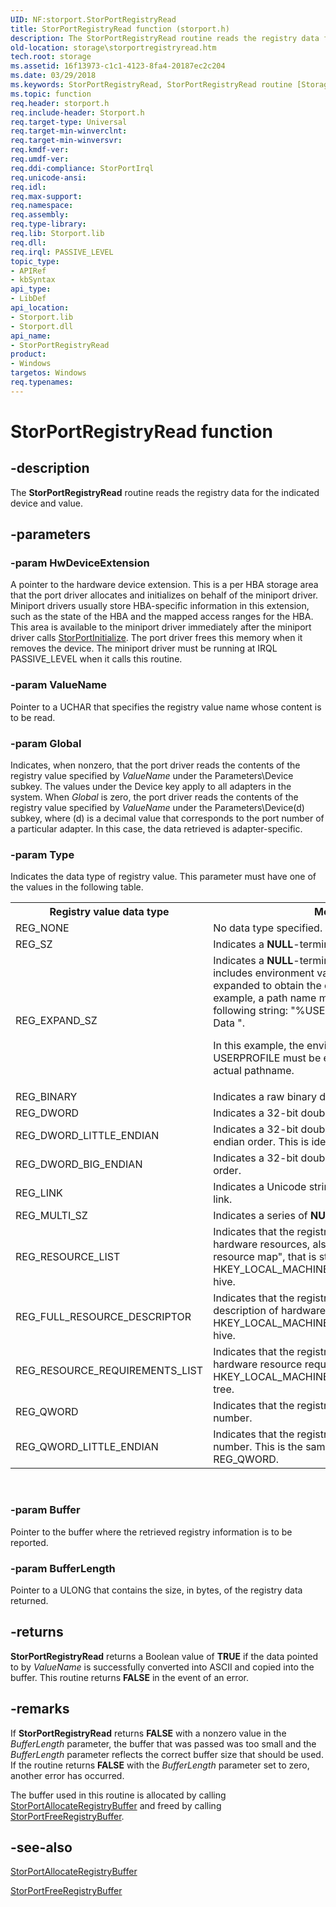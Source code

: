 ```yaml
---
UID: NF:storport.StorPortRegistryRead
title: StorPortRegistryRead function (storport.h)
description: The StorPortRegistryRead routine reads the registry data for the indicated device and value.
old-location: storage\storportregistryread.htm
tech.root: storage
ms.assetid: 16f13973-c1c1-4123-8fa4-20187ec2c204
ms.date: 03/29/2018
ms.keywords: StorPortRegistryRead, StorPortRegistryRead routine [Storage Devices], storage.storportregistryread, storport/StorPortRegistryRead, storprt_6eafcbbc-b767-45b3-97d6-86e591a29a19.xml
ms.topic: function
req.header: storport.h
req.include-header: Storport.h
req.target-type: Universal
req.target-min-winverclnt: 
req.target-min-winversvr: 
req.kmdf-ver: 
req.umdf-ver: 
req.ddi-compliance: StorPortIrql
req.unicode-ansi: 
req.idl: 
req.max-support: 
req.namespace: 
req.assembly: 
req.type-library: 
req.lib: Storport.lib
req.dll: 
req.irql: PASSIVE_LEVEL
topic_type:
- APIRef
- kbSyntax
api_type:
- LibDef
api_location:
- Storport.lib
- Storport.dll
api_name:
- StorPortRegistryRead
product:
- Windows
targetos: Windows
req.typenames: 
---
```


# StorPortRegistryRead function


## -description


The <b>StorPortRegistryRead</b> routine reads the registry data for the indicated device and value. 


## -parameters




### -param HwDeviceExtension

A pointer to the hardware device extension. This is a per HBA storage area that the port driver allocates and initializes on behalf of the miniport driver. Miniport drivers usually store HBA-specific information in this extension, such as the state of the HBA and the mapped access ranges for the HBA. This area is available to the miniport driver immediately after the miniport driver calls <a href="https://msdn.microsoft.com/library/windows/hardware/ff567108">StorPortInitialize</a>. The port driver frees this memory when it removes the device. The miniport driver must be running at IRQL PASSIVE_LEVEL when it calls this routine.


### -param ValueName

Pointer to a UCHAR that specifies the registry value name whose content is to be read. 


### -param Global

Indicates, when nonzero, that the port driver reads the contents of the registry value specified by <i>ValueName</i> under the Parameters\Device subkey. The values under the Device key apply to all adapters in the system. When <i>Global</i> is zero, the port driver reads the contents of the registry value specified by <i>ValueName</i> under the Parameters\Device(d) subkey, where (d) is a decimal value that corresponds to the port number of a particular adapter. In this case, the data retrieved is adapter-specific. 


### -param Type

Indicates the data type of registry value. This parameter must have one of the values in the following table.

<table>
<tr>
<th>Registry value data type</th>
<th>Meaning</th>
</tr>
<tr>
<td>
REG_NONE

</td>
<td>
No data type specified. 

</td>
</tr>
<tr>
<td>
REG_SZ

</td>
<td>
Indicates a <b>NULL</b>-terminated Unicode string.

</td>
</tr>
<tr>
<td>
REG_EXPAND_SZ

</td>
<td>
Indicates a <b>NULL</b>-terminated Unicode string that includes environment variables that must be expanded to obtain the complete string. For example, a path name might be stored as the following string: "%USERPROFILE%\Application Data ".

In this example, the environment variable USERPROFILE must be expanded to obtain the actual pathname.

</td>
</tr>
<tr>
<td>
REG_BINARY

</td>
<td>
Indicates a raw binary data.

</td>
</tr>
<tr>
<td>
REG_DWORD

</td>
<td>
Indicates a 32-bit double word value.

</td>
</tr>
<tr>
<td>
REG_DWORD_LITTLE_ENDIAN

</td>
<td>
Indicates a 32-bit double word value, in little-endian order. This is identical to REG_DWORD.

</td>
</tr>
<tr>
<td>
REG_DWORD_BIG_ENDIAN

</td>
<td>
Indicates a 32-bit double word value, in big-endian order. 

</td>
</tr>
<tr>
<td>
REG_LINK

</td>
<td>
Indicates a Unicode string containing a symbolic link. 

</td>
</tr>
<tr>
<td>
REG_MULTI_SZ

</td>
<td>
Indicates a series of <b>NULL</b>-terminated strings.

</td>
</tr>
<tr>
<td>
REG_RESOURCE_LIST

</td>
<td>
Indicates that the registry value contains a list of hardware resources, also known as the "hardware resource map", that is stored under the HKEY_LOCAL_MACHINE\HARDWARE\ResourceMap hive.

</td>
</tr>
<tr>
<td>
REG_FULL_RESOURCE_DESCRIPTOR

</td>
<td>
Indicates that the registry value contains a description of hardware resources stored under the HKEY_LOCAL_MACHINE\HARDWARE\Description hive.

</td>
</tr>
<tr>
<td>
REG_RESOURCE_REQUIREMENTS_LIST

</td>
<td>
Indicates that the registry value contains a list of hardware resource requirements stored under the HKEY_LOCAL_MACHINE\HARDWARE\ResourceMap tree.

</td>
</tr>
<tr>
<td>
REG_QWORD

</td>
<td>
Indicates that the registry value contains a 64-bit number.

</td>
</tr>
<tr>
<td>
REG_QWORD_LITTLE_ENDIAN

</td>
<td>
Indicates that the registry value contains a 64-bit number. This is the same data type as REG_QWORD. 

</td>
</tr>
</table>
 


### -param Buffer

Pointer to the buffer where the retrieved registry information is to be reported. 


### -param BufferLength

Pointer to a ULONG that contains the size, in bytes, of the registry data returned. 


## -returns



<b>StorPortRegistryRead</b> returns a Boolean value of <b>TRUE</b> if the data pointed to by <i>ValueName</i> is successfully converted into ASCII and copied into the buffer. This routine returns <b>FALSE</b> in the event of an error. 




## -remarks



If <b>StorPortRegistryRead</b> returns <b>FALSE</b> with a nonzero value in the <i>BufferLength</i> parameter, the buffer that was passed was too small and the <i>BufferLength</i> parameter reflects the correct buffer size that should be used. If the routine returns <b>FALSE</b> with the <i>BufferLength</i> parameter set to zero, another error has occurred.

The buffer used in this routine is allocated by calling <a href="https://msdn.microsoft.com/library/windows/hardware/ff567034">StorPortAllocateRegistryBuffer</a> and freed by calling <a href="https://msdn.microsoft.com/library/windows/hardware/ff567067">StorPortFreeRegistryBuffer</a>.




## -see-also




<a href="https://msdn.microsoft.com/library/windows/hardware/ff567034">StorPortAllocateRegistryBuffer</a>



<a href="https://msdn.microsoft.com/library/windows/hardware/ff567067">StorPortFreeRegistryBuffer</a>
 

 

